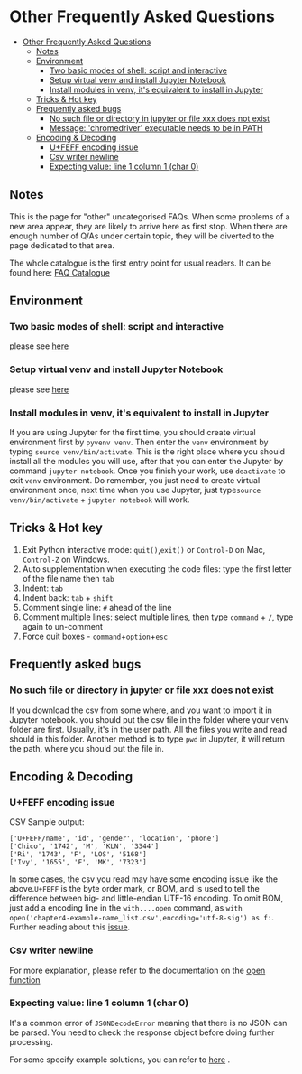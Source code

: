 # Other Frequently Asked Questions

<!-- TOC -->

- [Other Frequently Asked Questions](#other-frequently-asked-questions)
    - [Notes](#notes)
    - [Environment](#environment)
        - [Two basic modes of shell: script and interactive](#two-basic-modes-of-shell-script-and-interactive)
        - [Setup virtual venv and install Jupyter Notebook](#setup-virtual-venv-and-install-jupyter-notebook)
        - [Install modules in venv, it's equivalent to install in Jupyter](#install-modules-in-venv-its-equivalent-to-install-in-jupyter)
    - [Tricks & Hot key](#tricks--hot-key)
    - [Frequently asked bugs](#frequently-asked-bugs)
        - [No such file or directory in jupyter or file xxx does not exist](#no-such-file-or-directory-in-jupyter-or-file-xxx-does-not-exist)
        - [Message: 'chromedriver' executable needs to be in PATH](#message-chromedriver-executable-needs-to-be-in-path)
    - [Encoding & Decoding](#encoding--decoding)
        - [U+FEFF encoding issue](#ufeff-encoding-issue)
        - [Csv writer newline](#csv-writer-newline)
        - [Expecting value: line 1 column 1 (char 0)](#expecting-value-line-1-column-1-char-0)

<!-- /TOC -->

## Notes

This is the page for "other" uncategorised FAQs. When some problems of a new area appear, they are likely to arrive here as first stop. When there are enough number of Q/As under certain topic, they will be diverted to the page dedicated to that area.

The whole catalogue is the first entry point for usual readers. It can be found here: [FAQ Catalogue](README.md#faq-catalogue)

## Environment

### Two basic modes of shell: script and interactive

please see [here](notes-week-02.md#two-basic-modes-script-and-interactive)

<!-- TODO: what does this mean? of shell or of Python? -->

### Setup virtual venv and install Jupyter Notebook

please see [here](https://github.com/hupili/python-for-data-and-media-communication-gitbook/blob/master/notes-week-04.md#setup-virtualenv-and-install-jupyter-notebook)

<!-- TODO: notes-week-04.md repeats with module-jupyter.md. Our strategy is to keep the weekly notes simple and direct. We only give the one-right-way-to-do-something in the weekly notes. If the readers meet problems, they can find detailed instructions in the FAQ page -->

### Install modules in venv, it's equivalent to install in Jupyter

If you are using Jupyter for the first time, you should create virtual environment first by `pyvenv venv`. Then enter the `venv` environment by typing `source venv/bin/activate`. This is the right place where you should install all the modules you will use, after that you can enter the Jupyter by command `jupyter notebook`. Once you finish your work, use `deactivate` to exit `venv` environment. Do remember, you just need to create virtual environment once, next time when you use Jupyter, just type`source venv/bin/activate` + `jupyter notebook` will work.

## Tricks & Hot key

1. Exit Python interactive mode: `quit()`,`exit()` or `Control-D` on Mac, `Control-Z` on Windows.
2. Auto supplementation when executing the code files: type the first letter of the file name then `tab`
3. Indent: `tab`
4. Indent back: `tab` + `shift`
5. Comment single line: `#` ahead of the line
6. Comment multiple lines: select multiple lines, then type `command` + `/`, type again to un-comment
7. Force quit boxes - `command`+`option`+`esc`

## Frequently asked bugs

### No such file or directory in jupyter or file xxx does not exist

If you download the csv from some where, and you want to import it in Jupyter notebook. you should put the csv file in the folder where your venv folder are first. Usually, it's in the user path. All the files you write and read should in this folder. Another method is to type `pwd` in Jupyter, it will return the path, where you should put the file in.

## Encoding & Decoding

### U+FEFF encoding issue

CSV Sample output:

```text
['U+FEFF/name', 'id', 'gender', 'location', 'phone']
['Chico', '1742', 'M', 'KLN', '3344']
['Ri', '1743', 'F', 'LOS', '5168']
['Ivy', '1655', 'F', 'MK', '7323']
```

In some cases, the csv you read may have some encoding issue like the above.`U+FEFF` is the byte order mark, or BOM, and is used to tell the difference between big- and little-endian UTF-16 encoding. To omit BOM, just add a encoding line in the `with....open` command, as `with open('chapter4-example-name_list.csv',encoding='utf-8-sig') as f:`. Further reading about this [issue](https://stackoverflow.com/questions/17912307/u-ufeff-in-python-string).

### Csv writer newline

For more explanation, please refer to the documentation on the [open function](https://docs.python.org/3/library/functions.html#open)

### Expecting value: line 1 column 1 (char 0)

It's a common error of `JSONDecodeError` meaning that there is no JSON can be parsed. You need to check the response object before doing further processing.

For some specify example solutions, you can refer to [here](https://stackoverflow.com/questions/16573332/jsondecodeerror-expecting-value-line-1-column-1-char-0) .

<!-- TODO: This is not necessarily caused by encoding problem. sometimes malformed JSON format will also cause the problem. Try to bring up a concrete case. What did you send to the JSON decoder when the error arises? -->

